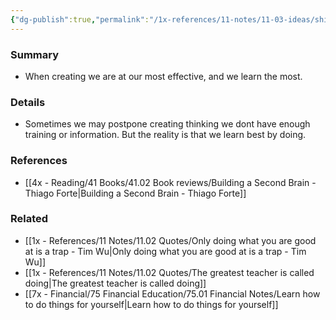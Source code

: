 ```yaml
---
{"dg-publish":true,"permalink":"/1x-references/11-notes/11-03-ideas/shift-as-much-time-as-possible-from-consuming-to-creating/","title":"Shift as much time as possible from consuming to creating","created":"2024-02-14T20:18:24.277+03:00","updated":"2024-02-14T20:18:24.277+03:00"}
---
```



### Summary
- When creating we are at our most effective, and we learn the most.

### Details
- Sometimes we may postpone creating thinking we dont have enough training or information. But the reality is that we learn best by doing.

### References
- [[4x - Reading/41 Books/41.02 Book reviews/Building a Second Brain - Thiago Forte\|Building a Second Brain - Thiago Forte]]

### Related
- [[1x - References/11 Notes/11.02 Quotes/Only doing what you are good at is a trap - Tim Wu\|Only doing what you are good at is a trap - Tim Wu]]
- [[1x - References/11 Notes/11.02 Quotes/The greatest teacher is called doing\|The greatest teacher is called doing]]
- [[7x - Financial/75 Financial Education/75.01 Financial Notes/Learn how to do things for yourself\|Learn how to do things for yourself]]